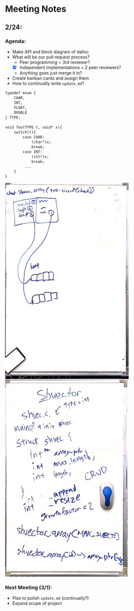 # Meeting Notes

## 2/24:
### Agenda:
- Make API and block diagram of dalloc
- What will be our pull request process?
  - Peer programming + 3rd reviewer?
  - [x] Independent implementations + 2 peer reviewers?
  - Anything goes just merge it in?
- Create kanban cards and assign them
- How to continually write `update.md`?
```
typedef enum {
    CHAR,
    INT,
    FLOAT,
    DOUBLE
} TYPE;

void foo(TYPE t, void* x){
    switch(t){
        case CHAR:
            (char*)x;
            break;
        case INT:
            (int*)x;
            break;
         ...
    }
}
```

![image1](./assets/Feb_24_1.png)
![image2](./assets/Feb_24_2.png)
### Next Meeting (3/1):
- Plan to polish `update.md` (continually?)
- Expand scope of project
